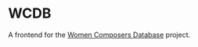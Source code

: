 # WCDB

A frontend for the [Women Composers Database](https://nmbx.newmusicusa.org/a-tool-for-change-the-women-composers-database/) project.
